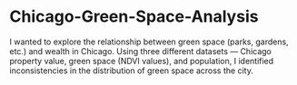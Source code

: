 # Chicago-Green-Space-Analysis

I wanted to explore the relationship between green space (parks, gardens, etc.) and wealth in Chicago. Using three different datasets — Chicago property value, green space (NDVI values), and population, I identified inconsistencies in the distribution of green space across the city.
